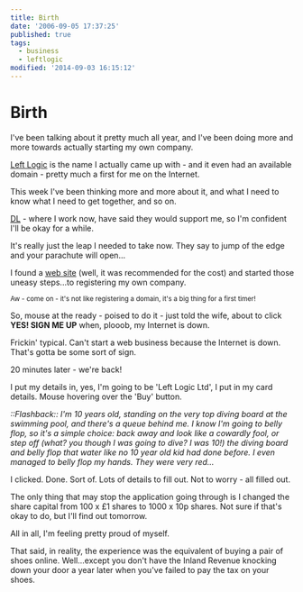 ```yaml
---
title: Birth
date: '2006-09-05 17:37:25'
published: true
tags:
  - business
  - leftlogic
modified: '2014-09-03 16:15:12'
---
```

# Birth

I've been talking about it pretty much all year, and I've been doing more and more towards actually starting my own company.

[Left Logic](http://leftlogic.com) is the name I actually came up with - and it even had an available domain - pretty much a first for me on the Internet.


<!--more-->

This week I've been thinking more and more about it, and what I need to know what I need to get together, and so on.

<abbr title="Digital Look">[DL](http://www.digitallook.com)</abbr> - where I work now, have said they would support me, so I'm confident I'll be okay for a while.

It's really just the leap I needed to take now.  They say to jump of the edge and your parachute will open...

I found a [web site](http://www.ukplc.net) (well, it was recommended for the cost) and started those uneasy steps...to registering my own company.

<small>Aw - come on - it's not like registering a domain, it's a big thing for a first timer!</small>

So, mouse at the ready - poised to do it - just told the wife, about to click **YES! SIGN ME UP** when, plooob, my Internet is down.

Frickin' typical.  Can't start a web business because the Internet is down.  That's gotta be some sort of sign.

20 minutes later - we're back!

I put my details in, yes, I'm going to be 'Left Logic Ltd', I put in my card details.  Mouse hovering over the 'Buy' button.

*::Flashback:: I'm 10 years old, standing on the very top diving board at the swimming pool, and there's a queue behind me.  I know I'm going to belly flop, so it's a simple choice: back away and look like a cowardly fool, or step off (what? you though I was going to dive?  I was 10!) the diving board and belly flop that water like no 10 year old kid had done before.  I even managed to belly flop my hands.  They were very red...*

I clicked.  Done.  Sort of.  Lots of details to fill out.  Not to worry - all filled out.

The only thing that may stop the application going through is I changed the share capital from 100 x £1 shares to 1000 x 10p shares.  Not sure if that's okay to do, but I'll find out tomorrow.

All in all, I'm feeling pretty proud of myself.

That said, in reality, the experience was the equivalent of buying a pair of shoes online.  Well...except you don't have the Inland Revenue knocking down your door a year later when you've failed to pay the tax on your shoes.
